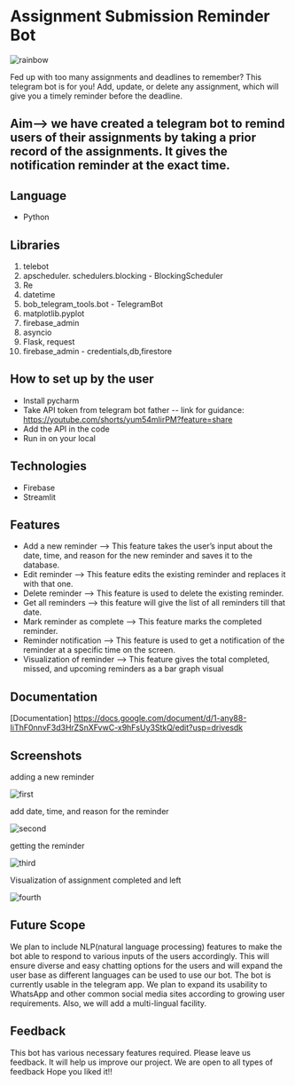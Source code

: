 # Assignment Submission Reminder Bot
![rainbow](https://user-images.githubusercontent.com/101000458/218466108-b5d59383-3565-4cec-b013-412d95585fac.png)


Fed up with too many assignments and deadlines to remember? This telegram bot is for you! Add, update, or delete any assignment, which will give you a timely reminder before the deadline.

## Aim–> we have created a telegram bot to remind users of their assignments by taking a prior record of the assignments. It gives the notification reminder at the exact time.


## Language 
- Python

## Libraries
1.  telebot
2.  apscheduler. schedulers.blocking - BlockingScheduler
3.  Re
4.  datetime 
5.  bob_telegram_tools.bot -  TelegramBot
6.  matplotlib.pyplot
7.  firebase_admin
8.  asyncio
9.  Flask, request
10. firebase_admin -  credentials,db,firestore

## How to set up by the  user
- Install pycharm
- Take API token from telegram bot father 
        -- link for guidance: https://youtube.com/shorts/yum54mlirPM?feature=share  
- Add the API in the code 
- Run in on your local


## Technologies 
- Firebase
- Streamlit

## Features

- Add a new reminder --> This feature takes the user’s input about the date, time, and reason for the new reminder and saves it to the database.
- Edit reminder --> This feature edits the existing reminder and replaces it with that one.
- Delete reminder --> This feature is used to delete the existing reminder.
- Get all reminders --> this feature will give the list of all reminders till that date. 
- Mark reminder as complete --> This feature marks the completed reminder.
- Reminder notification --> This feature is used to get a notification of the reminder at a specific time on the screen.
- Visualization of reminder --> This feature gives the total completed, missed, and upcoming reminders as a bar graph visual


## Documentation


[Documentation]
https://docs.google.com/document/d/1-any88-IiThF0nnvF3d3HrZSnXFvwC-x9hFsUy3StkQ/edit?usp=drivesdk

## Screenshots

adding a new reminder

![first](https://user-images.githubusercontent.com/101000458/218464119-7e4784aa-636a-4a51-9d9b-24c98f597ec2.png)

add date, time, and reason for the reminder

![second](https://user-images.githubusercontent.com/101000458/218464138-51c5e70b-befe-4c07-bb40-f1fa92d30cbd.png)

getting the reminder

![third](https://user-images.githubusercontent.com/101000458/218464164-48ebf89b-c7e4-4ebe-902b-1a0d55efa157.png)

Visualization of assignment completed and left

![fourth](https://user-images.githubusercontent.com/101000458/218464710-615ee382-d193-4266-9d8f-1c7b85daab5e.png)





## Future Scope

We plan to include NLP(natural language processing) features to make the bot able to respond to various inputs of the users accordingly. This will ensure diverse and easy chatting options for the users and will expand the user base as different languages can be used to use our bot. The bot is currently usable in the telegram app. We plan to expand its usability to WhatsApp and other common social media sites according to growing user requirements. Also, we will add a multi-lingual facility. 



## Feedback

This bot has various necessary features required. Please leave us feedback. It will help us improve our project. We are open to all types of feedback
Hope you liked it!!

